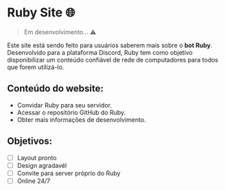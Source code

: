 # Ruby Site 🌐

> Em desenvolvimento... ⚠

Este site está sendo feito para usuários saberem mais sobre o **bot Ruby**. 
Desenvolvido para a plataforma Discord, Ruby tem como objetivo disponibilizar um conteúdo confiável de rede de computadores para todos que forem utilizá-lo.

## Conteúdo do website:
- Convidar Ruby para seu servidor.
- Acessar o repositório GitHub do Ruby.
- Obter mais informações de desenvolvimento.

## Objetivos:
- [ ] Layout pronto
- [ ] Design agradavél
- [ ] Convite para server próprio do Ruby
- [ ] Online 24/7
